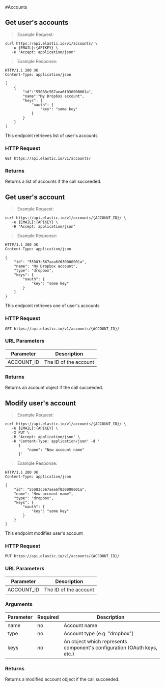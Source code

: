 #Accounts

## Get user's accounts


> Example Request:


```shell
curl https://api.elastic.io/v1/accounts/ \
   -u {EMAIL}:{APIKEY} \
   -H 'Accept: application/json'
```

> Example Response:

```http
HTTP/1.1 200 OK
Content-Type: application/json

[
    {
        "id":"55083c567aea6f030000001a",
        "name":"My Dropbox account",
        "keys": {
            "oauth": {
                "key": "some key"
            }
        }
    }
]
```

This endpoint retrieves list of user's accounts

### HTTP Request

`GET https://api.elastic.io/v1/accounts/`


### Returns

Returns a list of accounts if the call succeeded.


## Get user's account


> Example Request:


```shell
curl https://api.elastic.io/v1/accounts/{ACCOUNT_ID}/ \
   -u {EMAIL}:{APIKEY} \
   -H 'Accept: application/json'
```

> Example Response:

```http
HTTP/1.1 200 OK
Content-Type: application/json

{
    "id": "55083c567aea6f030000001a",
    "name": "My Dropbox account",
    "type": "dropbox",
    "keys": {
        "oauth": {
            "key": "some key"
        }
    }
}
```

This endpoint retrieves one of user's accounts

### HTTP Request

`GET https://api.elastic.io/v1/accounts/{ACCOUNT_ID}/`

### URL Parameters

Parameter  | Description
---------- | -----------
ACCOUNT_ID | The ID of the account

### Returns

Returns an account object if the call succeeded.


## Modify user's account


> Example Request:


```shell
curl https://api.elastic.io/v1/accounts/{ACCOUNT_ID}/ \
   -u {EMAIL}:{APIKEY} \
   -X PUT \
   -H 'Accept: application/json' \
   -H 'Content-Type: application/json' -d '
      {
          "name": "New account name"
      }'
```

> Example Response:

```http
HTTP/1.1 200 OK
Content-Type: application/json

{
    "id": "55083c567aea6f030000001a",
    "name": "New account name",
    "type": "dropbox",
    "keys": {
        "oauth": {
            "key": "some key"
        }
    }
}
```

This endpoint modifies user's account

### HTTP Request

`PUT https://api.elastic.io/v1/accounts/{ACCOUNT_ID}/`

### URL Parameters

Parameter  | Description
---------- | -----------
ACCOUNT_ID | The ID of the account

### Arguments

Parameter | Required | Description
--------- | ----------- | -----------
name | no | Account name
type | no | Account type (e.g. "dropbox")
keys | no | An object which represents component's configuration (OAuth keys, etc.)

### Returns

Returns a modified account object if the call succeeded.
